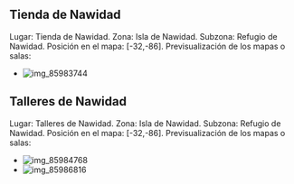 ## Tienda de Nawidad
Lugar: Tienda de Nawidad.
Zona: Isla de Nawidad.
Subzona: Refugio de Nawidad.
Posición en el mapa: [-32,-86].
Previsualización de los mapas o salas:
- ![img_85983744](https://media.discordapp.net/attachments/1115311447145193482/1115367692401131570/85983744.jpg)

## Talleres de Nawidad
Lugar: Talleres de Nawidad.
Zona: Isla de Nawidad.
Subzona: Refugio de Nawidad.
Posición en el mapa: [-32,-86].
Previsualización de los mapas o salas:
- ![img_85984768](https://media.discordapp.net/attachments/1115311447145193482/1115367695441993901/85984768.jpg)
- ![img_85986816](https://media.discordapp.net/attachments/1115311447145193482/1115367723543834715/85986816.jpg)